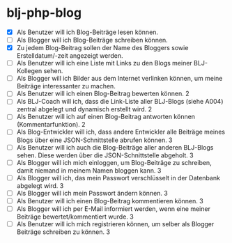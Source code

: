 # blj-php-blog

- [x] Als Benutzer will ich Blog-Beiträge lesen können.	
- [ ] Als Blogger will ich Blog-Beiträge schreiben können.
- [x] Zu jedem Blog-Beitrag sollen der Name des Bloggers sowie Erstelldatum/-zeit angezeigt werden.	
- [ ] Als Benutzer will ich eine Liste mit Links zu den Blogs meiner BLJ-Kollegen sehen.
- [ ] Als Blogger will ich Bilder aus dem Internet verlinken können, um meine Beiträge interessanter zu machen.
- [ ] Als Benutzer will ich einen Blog-Beitrag bewerten können.	2
- [ ] Als BLJ-Coach will ich, dass die Link-Liste aller BLJ-Blogs (siehe A004) zentral abgelegt und dynamisch erstellt wird.	2
- [ ] Als Benutzer will ich auf einen Blog-Beitrag antworten können (Kommentarfunktion).	2
- [ ] Als Blog-Entwickler will ich, dass andere Entwickler alle Beiträge meines Blogs über eine JSON-Schnittstelle abrufen können.	3
- [ ] Als Benutzer will ich auch die Blog-Beiträge aller anderen BLJ-Blogs sehen. Diese werden über die JSON-Schnittstelle abgeholt. 3
- [ ] Als Blogger will ich mich einloggen, um Blog-Beiträge zu schreiben, damit niemand in meinem Namen bloggen kann.	3
- [ ] Als Blogger will ich, das mein Passwort verschlüsselt in der Datenbank abgelegt wird.	3
- [ ] Als Blogger will ich mein Passwort ändern können.	3
- [ ] Als Benutzer will ich einen Blog-Beitrag kommentieren können.	3
- [ ] Als Blogger will ich per E-Mail informiert werden, wenn eine meiner Beiträge bewertet/kommentiert wurde.	3
- [ ] Als Benutzer will ich mich registrieren können, um selber als Blogger Beiträge schreiben zu können.	3
